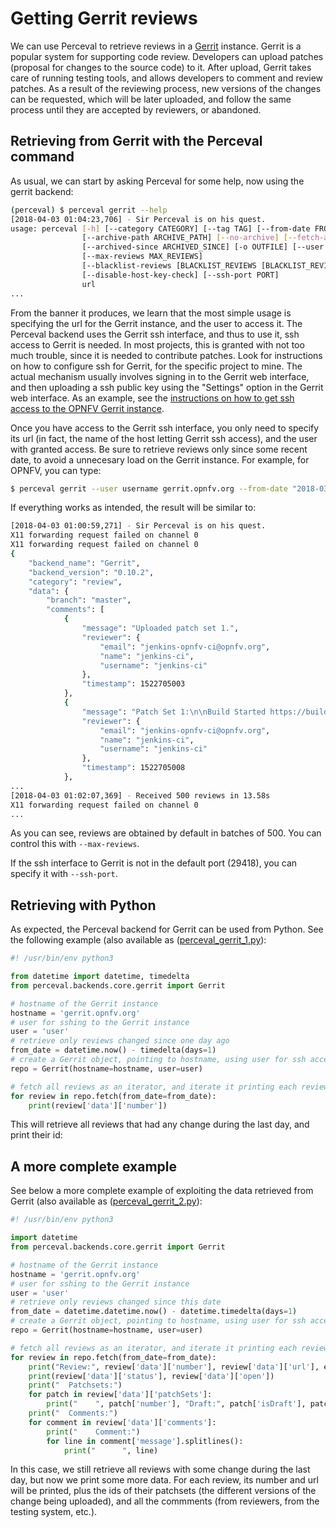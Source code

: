 # Getting Gerrit reviews

We can use Perceval to retrieve reviews in a [Gerrit](https://www.gerritcodereview.com/) instance. Gerrit is a popular system for supporting code review. Developers can upload patches (proposal for changes to the source code) to it. After upload, Gerrit takes care of running testing tools, and allows developers to comment and review patches. As a result of the reviewing process, new versions of the changes can be requested, which will be later uploaded, and follow the same process until they are accepted by reviewers, or abandoned.

## Retrieving from Gerrit with the Perceval command

As usual, we can start by asking Perceval for some help, now using the gerrit backend:

```bash
(perceval) $ perceval gerrit --help
[2018-04-03 01:04:23,706] - Sir Perceval is on his quest.
usage: perceval [-h] [--category CATEGORY] [--tag TAG] [--from-date FROM_DATE]
                [--archive-path ARCHIVE_PATH] [--no-archive] [--fetch-archive]
                [--archived-since ARCHIVED_SINCE] [-o OUTFILE] [--user USER]
                [--max-reviews MAX_REVIEWS]
                [--blacklist-reviews [BLACKLIST_REVIEWS [BLACKLIST_REVIEWS ...]]]
                [--disable-host-key-check] [--ssh-port PORT]
                url
...
```

From the banner it produces, we learn that the most simple usage is specifying the url for the Gerrit instance, and the user to access it. The Perceval backend uses the Gerrit ssh interface, and thus to use it, ssh access to Gerrit is needed. In most projects, this is granted with not too much trouble, since it is needed to contribute patches. Look for instructions on how to configure ssh for Gerrit, for the specific project to mine. The actual mechanism usually involves signing in to the Gerrit web interface, and then uploading a ssh public key using the "Settings" option in the Gerrit web interface. As an example, see the [instructions on how to get ssh access to the OPNFV Gerrit instance](https://gerrit.opnfv.org/gerrit/Documentation/user-upload.html#ssh).

Once you have access to the Gerrit ssh interface, you only need to specify its url (in fact, the name of the host letting Gerrit ssh access), and the user with granted access. Be sure to retrieve reviews only since some recent date, to avoid a unnecesary load on the Gerrit instance. For example, for OPNFV, you can type:

```bash
$ perceval gerrit --user username gerrit.opnfv.org --from-date "2018-03-01"
```

If everything works as intended, the result will be similar to:

```bash
[2018-04-03 01:00:59,271] - Sir Perceval is on his quest.
X11 forwarding request failed on channel 0
X11 forwarding request failed on channel 0
{
    "backend_name": "Gerrit",
    "backend_version": "0.10.2",
    "category": "review",
    "data": {
        "branch": "master",
        "comments": [
            {
                "message": "Uploaded patch set 1.",
                "reviewer": {
                    "email": "jenkins-opnfv-ci@opnfv.org",
                    "name": "jenkins-ci",
                    "username": "jenkins-ci"
                },
                "timestamp": 1522705003
            },
            {
                "message": "Patch Set 1:\n\nBuild Started https://build.opnfv.org/ci/job/opnfv-lint-verify-master/8764/ (1/3)",
                "reviewer": {
                    "email": "jenkins-opnfv-ci@opnfv.org",
                    "name": "jenkins-ci",
                    "username": "jenkins-ci"
                },
                "timestamp": 1522705008
            },
...
[2018-04-03 01:02:07,369] - Received 500 reviews in 13.58s
X11 forwarding request failed on channel 0
...
```

As you can see, reviews are obtained by default in batches of 500. You can control this with `--max-reviews`.

If the ssh interface to Gerrit is not in the default port (29418), you can specify it with `--ssh-port`.

## Retrieving with Python

As expected, the Perceval backend for Gerrit can be used from Python. See the following example (also available as ([perceval_gerrit_1.py](/perceval/scripts/perceval_gerrit_1.py)):

```python
#! /usr/bin/env python3

from datetime import datetime, timedelta
from perceval.backends.core.gerrit import Gerrit

# hostname of the Gerrit instance
hostname = 'gerrit.opnfv.org'
# user for sshing to the Gerrit instance
user = 'user'
# retrieve only reviews changed since one day ago
from_date = datetime.now() - timedelta(days=1)
# create a Gerrit object, pointing to hostname, using user for ssh access
repo = Gerrit(hostname=hostname, user=user)

# fetch all reviews as an iterator, and iterate it printing each review id
for review in repo.fetch(from_date=from_date):
    print(review['data']['number'])
```

This will retrieve all reviews that had any change during the last day, and print their id:

## A more complete example

See below a more complete example of exploiting the data retrieved from Gerrit (also available as ([perceval_gerrit_2.py](/perceval/scripts/perceval_gerrit_2.py)):

```python
#! /usr/bin/env python3

import datetime
from perceval.backends.core.gerrit import Gerrit

# hostname of the Gerrit instance
hostname = 'gerrit.opnfv.org'
# user for sshing to the Gerrit instance
user = 'user'
# retrieve only reviews changed since this date
from_date = datetime.datetime.now() - datetime.timedelta(days=1)
# create a Gerrit object, pointing to hostname, using user for ssh access
repo = Gerrit(hostname=hostname, user=user)

# fetch all reviews as an iterator, and iterate it printing each review id
for review in repo.fetch(from_date=from_date):
    print("Review:", review['data']['number'], review['data']['url'], end='')
    print(review['data']['status'], review['data']['open'])
    print("  Patchsets:")
    for patch in review['data']['patchSets']:
        print("    ", patch['number'], "Draft:", patch['isDraft'], patch['kind'])
    print("  Comments:")
    for comment in review['data']['comments']:
        print("    Comment:")
        for line in comment['message'].splitlines():
            print("      ", line)
```

In this case, we still retrieve all reviews with some change during the last day, but now we print some more data. For each review, its number and url will be printed, plus the ids of their patchsets (the different versions of the change being uploaded), and all the commments (from reviewers, from the testing system, etc.).
